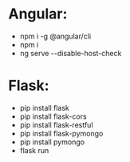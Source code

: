 # Angular:
- npm i -g @angular/cli
- npm i
- ng serve --disable-host-check

# Flask:
- pip install flask
- pip install flask-cors
- pip install flask-restful
- pip install flask-pymongo
- pip install pymongo
- flask run
